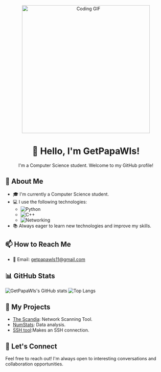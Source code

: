 <!-- Header -->
<div align="center">
  <img src="https://raw.githubusercontent.com/samyk/samyk/main/path/to/your/c.gif" alt="Coding GIF" width="400px">
  <h1>👋 Hello, I'm GetPapaWls!</h1>
  <p>I'm a Computer Science student. Welcome to my GitHub profile!</p>
</div>

<!-- About Me -->
## 🌱 About Me

- 🎓 I'm currently a Computer Science student.
- 💻 I use the following technologies:
    - ![Python](https://img.shields.io/badge/-Python-blue?style=flat-square&logo=python&logoColor=white)
    - ![C++](https://img.shields.io/badge/-C++-00599C?style=flat-square&logo=c%2B%2B&logoColor=white)
    - ![Networking](https://img.shields.io/badge/-Networking-5C2D91?style=flat-square&logo=cisco&logoColor=white) 
- 📚 Always eager to learn new technologies and improve my skills.

<!-- How to Reach Me -->
## 📫 How to Reach Me

- 📧 Email: getpapawls11@gmail.com
<!-- GitHub Stats -->
## 📊 GitHub Stats

![GetPapaWls's GitHub stats](https://github-readme-stats.vercel.app/api?username=GetPapaWls&show_icons=true&theme=radical)
![Top Langs](https://github-readme-stats.vercel.app/api/top-langs/?username=GetPapaWls&layout=compact&theme=radical)

<!-- My Projects -->
## 🚀 My Projects

- [The Scandia](https://github.com/GetPapaWls/The-Scandia): Network Scanning Tool.
- [NumStats](https://github.com/GetPapaWls/The-Scandia): Data analysis.
- [SSH tool](https://github.com/GetPapaWls/SSH-Connection-with-Python):Makes an SSH connection.

<!-- Let's Connect -->
## 🤝 Let's Connect

Feel free to reach out! I'm always open to interesting conversations and collaboration opportunities.


